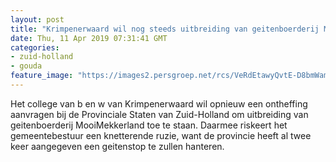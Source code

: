 ```yaml
---
layout: post
title: "Krimpenerwaard wil nog steeds uitbreiding van geitenboerderij MooiMekkerland"
date: Thu, 11 Apr 2019 07:31:41 GMT
categories: 
- zuid-holland 
- gouda 
feature_image: "https://images2.persgroep.net/rcs/VeRdEtawyQvtE-D8bmWamNzogmA/diocontent/103784794/_fitwidth/400/?appId=21791a8992982cd8da851550a453bd7f&quality=0.7"
---
```


Het college van b en w van Krimpenerwaard wil opnieuw een ontheffing aanvragen bij de Provinciale Staten van Zuid-Holland om uitbreiding van geitenboerderij MooiMekkerland toe te staan. Daarmee riskeert het gemeentebestuur een knetterende ruzie, want de provincie heeft al twee keer aangegeven een geitenstop te zullen hanteren.

